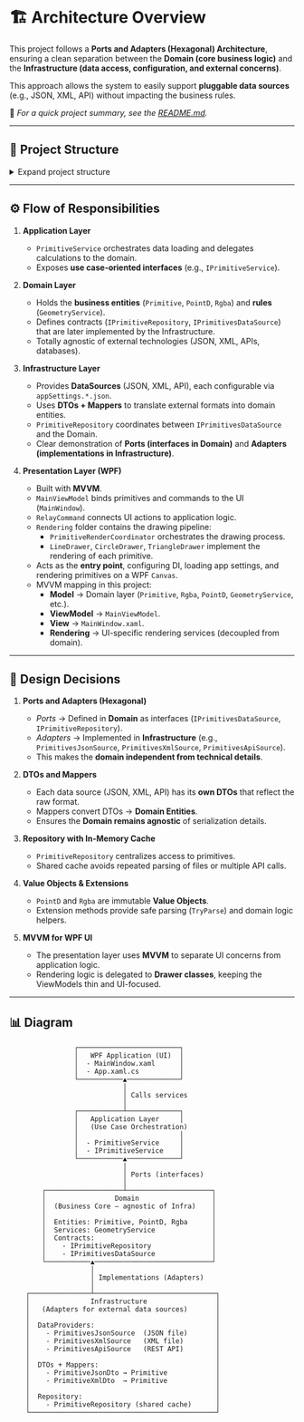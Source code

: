 # 🏗️ Architecture Overview

This project follows a **Ports and Adapters (Hexagonal) Architecture**, ensuring a clean separation between the **Domain (core business logic)** and the **Infrastructure (data access, configuration, and external concerns)**.  

This approach allows the system to easily support **pluggable data sources** (e.g., JSON, XML, API) without impacting the business rules.

📖 *For a quick project summary, see the [README.md](./README.md).*

---

## 📁 Project Structure

<details>
<summary>Expand project structure</summary>

```text
Wscad.VectorGraphicViewer.Application
└─ Orchestration
   ├─ Interfaces
   │  └─ IPrimitiveService.cs
   └─ PrimitiveService.cs

Wscad.VectorGraphicViewer.Domain
├─ Contracts
│  ├─ Repositories
│  │  └─ IPrimitiveRepository.cs
│  └─ IPrimitivesDataSource.cs
├─ Services
│  └─ IGeometryService.cs
├─ Entities
│  └─ Primitive.cs
├─ Enums
│  ├─ PrimitiveDataSourceTypeEnum.cs
│  └─ PrimitiveTypeEnum.cs
├─ Extensions
│  ├─ PointExtensions.cs
│  └─ RgbaExtensions.cs
├─ Services
│  └─ GeometryService.cs
└─ ValueObjects
   ├─ PointD.cs
   └─ Rgba.cs

Wscad.VectorGraphicViewer.Infrastructure
└─ DataProviders
   ├─ Contracts
   │  └─ IPrimitivesDataSource.cs
   ├─ DTOs
   │  ├─ PrimitiveJsonDto.cs
   │  └─ PrimitiveXmlDto.cs
   ├─ Mappers
   │  ├─ PrimitiveJsonMapper.cs
   │  └─ PrimitiveXmlMapper.cs
   ├─ Options
   │  ├─ PrimitivesApiOptions.cs
   │  ├─ PrimitivesJsonOptions.cs
   │  └─ PrimitivesXmlOptions.cs
   ├─ Sources
   │  ├─ PrimitivesApiSource.cs
   │  ├─ PrimitivesJsonSource.cs
   │  └─ PrimitivesXmlSource.cs
   ├─ Repository
   │  └─ PrimitiveRepository.cs
   └─ Workloads
      ├─ primitives.csv
      ├─ primitives.json
      └─ primitives.xml

Wscad.VectorGraphicViewer.WpfApp
├─ Properties (AssemblyInfo.cs)
├─ 0 - AppSettings (appSettings.(Development|Staging|Production).json)
├─ 1 - Views (MainWindow.xaml)
├─ 2 - ViewModels (MainViewModel.cs)
├─ 3 - Commands (RelayCommand.cs)
├─ 4 - Rendering
│  ├─ 4.1 Orchestration (PrimitiveRenderCoordinator.cs)
│  ├─ 4.2 Drawing
│  │  ├─ Contracts (IPrimitiveDrawer.cs)
│  │  └─ Drawers
│  │     ├─ CircleDrawer.cs
│  │     ├─ LineDrawer.cs
│  │     └─ TriangleDrawer.cs
│  └─ 4.3 Helpers (DrawingHelpers.cs)
├─ Assets (WSCAD-Background-VectorGraphicViewer.png)
├─ App.xaml
└─ App.xaml.cs
```
</details>

---

## ⚙️ Flow of Responsibilities

1. **Application Layer**  
   - `PrimitiveService` orchestrates data loading and delegates calculations to the domain.  
   - Exposes **use case-oriented interfaces** (e.g., `IPrimitiveService`).  

2. **Domain Layer**  
   - Holds the **business entities** (`Primitive`, `PointD`, `Rgba`) and **rules** (`GeometryService`).  
   - Defines contracts (`IPrimitiveRepository`, `IPrimitivesDataSource`) that are later implemented by the Infrastructure.  
   - Totally agnostic of external technologies (JSON, XML, APIs, databases).  

3. **Infrastructure Layer**  
   - Provides **DataSources** (JSON, XML, API), each configurable via `appSettings.*.json`.  
   - Uses **DTOs + Mappers** to translate external formats into domain entities.  
   - `PrimitiveRepository` coordinates between `IPrimitivesDataSource` and the Domain.  
   - Clear demonstration of **Ports (interfaces in Domain)** and **Adapters (implementations in Infrastructure)**.  

4. **Presentation Layer (WPF)**  
   - Built with **MVVM**.  
   - `MainViewModel` binds primitives and commands to the UI (`MainWindow`).  
   - `RelayCommand` connects UI actions to application logic.  
   - `Rendering` folder contains the drawing pipeline:
     - `PrimitiveRenderCoordinator` orchestrates the drawing process.
     - `LineDrawer`, `CircleDrawer`, `TriangleDrawer` implement the rendering of each primitive.  
   - Acts as the **entry point**, configuring DI, loading app settings, and rendering primitives on a WPF `Canvas`.  
   - MVVM mapping in this project:
     - **Model** → Domain layer (`Primitive`, `Rgba`, `PointD`, `GeometryService`, etc.).  
     - **ViewModel** → `MainViewModel`.  
     - **View** → `MainWindow.xaml`.  
     - **Rendering** → UI-specific rendering services (decoupled from domain). 
   
---

## 🔑 Design Decisions

1. **Ports and Adapters (Hexagonal)**  
   - *Ports* → Defined in **Domain** as interfaces (`IPrimitivesDataSource`, `IPrimitiveRepository`).  
   - *Adapters* → Implemented in **Infrastructure** (e.g., `PrimitivesJsonSource`, `PrimitivesXmlSource`, `PrimitivesApiSource`).  
   - This makes the **domain independent from technical details**.  

2. **DTOs and Mappers**  
   - Each data source (JSON, XML, API) has its **own DTOs** that reflect the raw format.  
   - Mappers convert DTOs → **Domain Entities**.  
   - Ensures the **Domain remains agnostic** of serialization details.  

3. **Repository with In-Memory Cache**  
   - `PrimitiveRepository` centralizes access to primitives.  
   - Shared cache avoids repeated parsing of files or multiple API calls.  

4. **Value Objects & Extensions**  
   - `PointD` and `Rgba` are immutable **Value Objects**.  
   - Extension methods provide safe parsing (`TryParse`) and domain logic helpers.  

5. **MVVM for WPF UI**  
   - The presentation layer uses **MVVM** to separate UI concerns from application logic.  
   - Rendering logic is delegated to **Drawer classes**, keeping the ViewModels thin and UI-focused.  

---

## 📊 Diagram

```text
                ┌─────────────────────────┐
                │   WPF Application (UI)  │
                │  - MainWindow.xaml      │
                │  - App.xaml.cs          │
                └───────────▲─────────────┘
                            │
                            │ Calls services
                            │
                ┌───────────┴─────────────┐
                │   Application Layer     │
                │   (Use Case Orchestration)
                │                         │
                │  - PrimitiveService     │
                │  - IPrimitiveService    │
                └───────────▲─────────────┘
                            │
                            │ Ports (interfaces)
                            │
        ┌───────────────────┴─────────────────────┐
        │                 Domain                  │
        │  (Business Core – agnostic of Infra)    │
        │                                         │
        │  Entities: Primitive, PointD, Rgba      │
        │  Services: GeometryService              │
        │  Contracts:                             │
        │    - IPrimitiveRepository               │
        │    - IPrimitivesDataSource              │
        └───────────▲─────────────────────────────┘
                    │
                    │ Implementations (Adapters)
                    │
    ┌───────────────┴──────────────────────────────┐
    │               Infrastructure                 │
    │   (Adapters for external data sources)       │
    │                                              │
    │  DataProviders:                              │
    │    - PrimitivesJsonSource  (JSON file)       │
    │    - PrimitivesXmlSource   (XML file)        │
    │    - PrimitivesApiSource   (REST API)        │
    │                                              │
    │  DTOs + Mappers:                             │
    │    - PrimitiveJsonDto → Primitive            │
    │    - PrimitiveXmlDto  → Primitive            │
    │                                              │
    │  Repository:                                 │
    │    - PrimitiveRepository (shared cache)      │
    └──────────────────────────────────────────────┘
